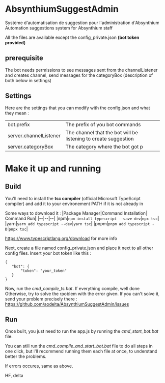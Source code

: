 
#  AbsynthiumSuggestAdmin

Système d'automatisation de suggestion pour l'administration d'Absynthium
Automation suggestions system for Absynthium staff
  
All the files are available except the config_private.json **(bot token provided)**

## prerequisite

The bot needs permissions to see messages sent from the channelListener and creates channel, send messages for the categoryBox (description of both below in settings)


## Settings

Here are the settings that you can modify with the config.json and what they mean :

||  |
|--|--|
|bot.prefix|The prefix of you bot commands|
|server.channelListener|The channel that the bot will be listening to create suggestion
|server.categoryBox|The category where the bot got p

# Make it up and running

## Build

You'll need to install the **tsc compiler** (official Microsoft TypeScript compiler) and add it to your environement PATH if it is not already in

Some ways to download it :
|Package Manager|Command Installation| Command Run|
|--|--|--|
|npm|`npm install typescript --save-dev`|`npx tsc`|
|yarn|`yarn add typescript --dev`|`yarn tsc`|
|pnpm|`pnpm add typescript -D`|`pnpx tsc`|

https://www.typescriptlang.org/download for more info

Next, create a file named config_private.json and place it next to all other config files. Insert your bot token like this :

    {
	   "bot": {
	       "token": "your_token"
	   }
    }

Now, run the *cmd_compile_ts.bat*.
If everything compile, well done
Otherwise, try to solve the rpoblem with the error given. If you can't solve it, send your problem precisely there : https://github.com/aodelta/AbsynthiumSuggestAdmin/issues

## Run

Once built, you just need to run the app.js by running the *cmd_start_bot.bat* file.

You can still run the *cmd_compile_and_start_bot.bat* file to do all steps in one click, but I'll recommend running them each file at once, to understand better the problems.

If errors occures, same as above.

HF, delta
